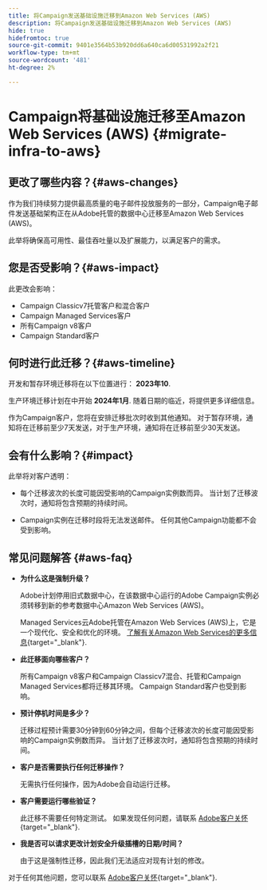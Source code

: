 ```yaml
---
title: 将Campaign发送基础设施迁移到Amazon Web Services (AWS)
description: 将Campaign发送基础设施迁移到Amazon Web Services (AWS)
hide: true
hidefromtoc: true
source-git-commit: 9401e3564b53b920dd6a640ca6d00531992a2f21
workflow-type: tm+mt
source-wordcount: '481'
ht-degree: 2%

---
```



# Campaign将基础设施迁移至Amazon Web Services (AWS) {#migrate-infra-to-aws}

## 更改了哪些内容？{#aws-changes}

作为我们持续努力提供最高质量的电子邮件投放服务的一部分，Campaign电子邮件发送基础架构正在从Adobe托管的数据中心迁移至Amazon Web Services (AWS)。

此举将确保高可用性、最佳吞吐量以及扩展能力，以满足客户的需求。

## 您是否受影响？{#aws-impact}

此更改会影响：

* Campaign Classicv7托管客户和混合客户
* Campaign Managed Services客户
* 所有Campaign v8客户
* Campaign Standard客户

## 何时进行此迁移？{#aws-timeline}

开发和暂存环境迁移将在以下位置进行： **2023年10**.

生产环境迁移计划在中开始 **2024年1月**. 随着日期的临近，将提供更多详细信息。

作为Campaign客户，您将在安排迁移批次时收到其他通知。 对于暂存环境，通知将在迁移前至少7天发送，对于生产环境，通知将在迁移前至少30天发送。

## 会有什么影响？{#impact}

此举将对客户透明：

* 每个迁移波次的长度可能因受影响的Campaign实例数而异。 当计划了迁移波次时，通知将包含预期的持续时间。

* Campaign实例在迁移时段将无法发送邮件。 任何其他Campaign功能都不会受到影响。


## 常见问题解答 {#aws-faq}

* **为什么这是强制升级？**

  Adobe计划停用旧式数据中心，在该数据中心运行的Adobe Campaign实例必须转移到新的参考数据中心Amazon Web Services (AWS)。

  Managed Services云Adobe托管在Amazon Web Services (AWS)上，它是一个现代化、安全和优化的环境。 [了解有关Amazon Web Services的更多信息](https://aws.amazon.com/application-hosting/benefits/){target="_blank"}.

* **此迁移面向哪些客户？**

  所有Campaign v8客户和Campaign Classicv7混合、托管和Campaign Managed Services都将迁移其环境。 Campaign Standard客户也受到影响。

* **预计停机时间是多少？**

  迁移过程预计需要30分钟到60分钟之间，但每个迁移波次的长度可能因受影响的Campaign实例数而异。 当计划了迁移波次时，通知将包含预期的持续时间。

* **客户是否需要执行任何迁移操作？**

  无需执行任何操作，因为Adobe会自动运行迁移。

* **客户需要运行哪些验证？**

  此迁移不需要任何特定测试。 如果发现任何问题，请联系 [Adobe客户关怀](https://experienceleague.adobe.com/?support-solution=Campaign#support){target="_blank"}.


* **我是否可以请求更改计划安全升级插槽的日期/时间？**

  由于这是强制性迁移，因此我们无法适应对现有计划的修改。

对于任何其他问题，您可以联系 [Adobe客户关怀](https://experienceleague.adobe.com/?support-solution=Campaign#support){target="_blank"}.
